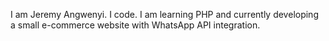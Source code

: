 I am Jeremy Angwenyi. I code.
I am learning PHP and currently developing a small e-commerce website with WhatsApp API integration.
